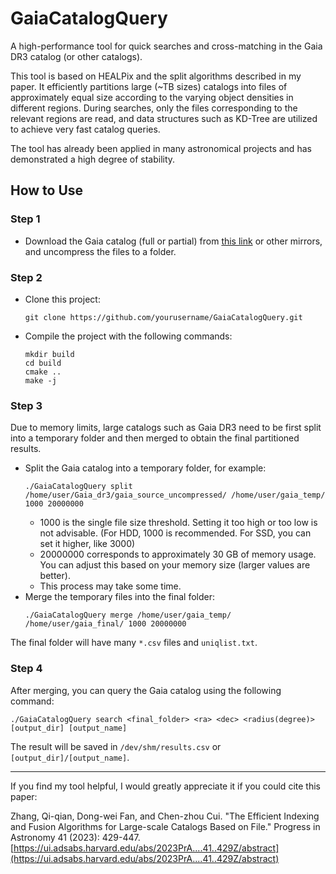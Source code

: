 # GaiaCatalogQuery
A high-performance tool for quick searches and cross-matching in the Gaia DR3 catalog (or other catalogs).

This tool is based on HEALPix and the split algorithms described in my paper. It efficiently partitions large (~TB sizes) catalogs into files of approximately equal size according to the varying object densities in different regions. During searches, only the files corresponding to the relevant regions are read, and data structures such as KD-Tree are utilized to achieve very fast catalog queries. 

The tool has already been applied in many astronomical projects and has demonstrated a high degree of stability.

## How to Use

### Step 1
* Download the Gaia catalog (full or partial) from [this link](https://cdn.gea.esac.esa.int/Gaia/gdr3/gaia_source/) or other mirrors, and uncompress the files to a folder.

### Step 2
* Clone this project:
  ```shell
  git clone https://github.com/yourusername/GaiaCatalogQuery.git
  ```
* Compile the project with the following commands:
  ```shell
  mkdir build
  cd build
  cmake ..
  make -j
  ```

### Step 3
Due to memory limits, large catalogs such as Gaia DR3 need to be first split into a temporary folder and then merged to obtain the final partitioned results.
* Split the Gaia catalog into a temporary folder, for example:
  ```shell
  ./GaiaCatalogQuery split /home/user/Gaia_dr3/gaia_source_uncompressed/ /home/user/gaia_temp/ 1000 20000000
  ```
    * 1000 is the single file size threshold. Setting it too high or too low is not advisable. (For HDD, 1000 is recommended. For SSD, you can set it higher, like 3000)
    * 20000000 corresponds to approximately 30 GB of memory usage. You can adjust this based on your memory size (larger values are better).
    * This process may take some time.
* Merge the temporary files into the final folder:
  ```shell
  ./GaiaCatalogQuery merge /home/user/gaia_temp/ /home/user/gaia_final/ 1000 20000000
  ```
The final folder will have many `*.csv` files and `uniqlist.txt`.

### Step 4
After merging, you can query the Gaia catalog using the following command:
  ```shell
  ./GaiaCatalogQuery search <final_folder> <ra> <dec> <radius(degree)> [output_dir] [output_name]
  ```
The result will be saved in `/dev/shm/results.csv` or  `[output_dir]/[output_name]`.

---

If you find my tool helpful, I would greatly appreciate it if you could cite this paper:

Zhang, Qi-qian, Dong-wei Fan, and Chen-zhou Cui. "The Efficient Indexing and Fusion Algorithms for Large-scale Catalogs Based on File." Progress in Astronomy 41 (2023): 429-447. [https://ui.adsabs.harvard.edu/abs/2023PrA....41..429Z/abstract](https://ui.adsabs.harvard.edu/abs/2023PrA....41..429Z/abstract)